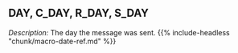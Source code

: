 ---
---
<!-- DISCLAIMER: This file is based on the syslog-ng Open Source Edition documentation https://github.com/balabit/syslog-ng-ose-guides/commit/2f4a52ee61d1ea9ad27cb4f3168b95408fddfdf2 and is used under the terms of The syslog-ng Open Source Edition Documentation License. The file has been modified by Axoflow. -->

## DAY, C_DAY, R_DAY, S_DAY

*Description:* The day the message was sent. {{% include-headless "chunk/macro-date-ref.md" %}}
